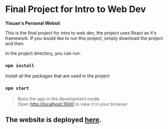 
# Final Project for Intro to Web Dev
**Yixuan's Personal Websit**

 This is the final project for intro to web dev, the project uses React as it's framework. If you would like to run this project, simply download the project and then

In the project directory, you can run:
### `npm install`
Install all the packages that are used in the project
### `npm start`
> Runs the app in the development mode.\
Open [http://localhost:3000](http://localhost:3000) to view it in your browser

## The website is deployed [here](https://yixuan.on.fleek.co/).


